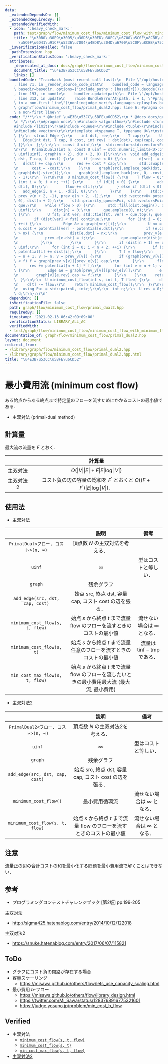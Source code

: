```yaml
---
data:
  _extendedDependsOn: []
  _extendedRequiredBy: []
  _extendedVerifiedWith:
  - icon: ':heavy_check_mark:'
    path: test/graph/flow/minimum_cost_flow/minimum_cost_flow_with_minimum_flow_constraint.test.cpp
    title: "\u30B0\u30E9\u30D5/\u30D5\u30ED\u30FC/\u6700\u5C0F\u8CBB\u7528\u6D41/\u6700\
      \u5C0F\u6D41\u91CF\u5236\u7D04\u4ED8\u304D\u6700\u5C0F\u8CBB\u7528\u6D41"
  _isVerificationFailed: false
  _pathExtension: hpp
  _verificationStatusIcon: ':heavy_check_mark:'
  attributes:
    _deprecated_at_docs: docs/graph/flow/minimum_cost_flow/minimum_cost_flow.md
    document_title: "\u4E3B\u53CC\u5BFE\u6CD52"
    links: []
  bundledCode: "Traceback (most recent call last):\n  File \"/opt/hostedtoolcache/Python/3.9.1/x64/lib/python3.9/site-packages/onlinejudge_verify/documentation/build.py\"\
    , line 71, in _render_source_code_stat\n    bundled_code = language.bundle(stat.path,\
    \ basedir=basedir, options={'include_paths': [basedir]}).decode()\n  File \"/opt/hostedtoolcache/Python/3.9.1/x64/lib/python3.9/site-packages/onlinejudge_verify/languages/cplusplus.py\"\
    , line 193, in bundle\n    bundler.update(path)\n  File \"/opt/hostedtoolcache/Python/3.9.1/x64/lib/python3.9/site-packages/onlinejudge_verify/languages/cplusplus_bundle.py\"\
    , line 312, in update\n    raise BundleErrorAt(path, i + 1, \"#pragma once found\
    \ in a non-first line\")\nonlinejudge_verify.languages.cplusplus_bundle.BundleErrorAt:\
    \ graph/flow/minimum_cost_flow/primal_dual2.hpp: line 6: #pragma once found in\
    \ a non-first line\n"
  code: "/**\r\n * @brief \u4E3B\u53CC\u5BFE\u6CD52\r\n * @docs docs/graph/flow/minimum_cost_flow/minimum_cost_flow.md\r\
    \n */\r\n\r\n#pragma once\r\n#include <algorithm>\r\n#include <functional>\r\n\
    #include <limits>\r\n#include <queue>\r\n#include <tuple>\r\n#include <utility>\r\
    \n#include <vector>\r\n\r\ntemplate <typename T, typename U>\r\nstruct PrimalDual2\
    \ {\r\n  struct Edge {\r\n    int dst, rev;\r\n    T cap;\r\n    U cost;\r\n \
    \   Edge(int dst, T cap, U cost, int rev) : dst(dst), cap(cap), cost(cost), rev(rev)\
    \ {}\r\n  };\r\n\r\n  const U uinf;\r\n  std::vector<std::vector<Edge>> graph;\r\
    \n\r\n  PrimalDual2(int n, const U uinf = std::numeric_limits<U>::max()) : n(n),\
    \ uinf(uinf), graph(n + 2), d(n + 2, 0) {}\r\n\r\n  void add_edge(int src, int\
    \ dst, T cap, U cost) {\r\n    if (cost < 0) {\r\n      d[src] -= cap;\r\n   \
    \   d[dst] += cap;\r\n      res += cost * cap;\r\n      std::swap(src, dst);\r\
    \n      cost = -cost;\r\n    }\r\n    graph[src].emplace_back(dst, cap, cost,\
    \ graph[dst].size());\r\n    graph[dst].emplace_back(src, 0, -cost, graph[src].size()\
    \ - 1);\r\n  }\r\n\r\n  U minimum_cost_flow() {\r\n    T flow = 0;\r\n    for\
    \ (int i = 0; i < n; ++i) {\r\n      if (d[i] > 0) {\r\n        add_edge(n, i,\
    \ d[i], 0);\r\n        flow += d[i];\r\n      } else if (d[i] < 0) {\r\n     \
    \   add_edge(i, n + 1, -d[i], 0);\r\n      }\r\n    }\r\n    std::vector<int>\
    \ prev_v(n + 2, -1), prev_e(n + 2, -1);\r\n    std::vector<U> potential(n + 2,\
    \ 0), dist(n + 2);\r\n    std::priority_queue<Pui, std::vector<Pui>, std::greater<Pui>>\
    \ que;\r\n    while (flow > 0) {\r\n      std::fill(dist.begin(), dist.end(),\
    \ uinf);\r\n      dist[n] = 0;\r\n      que.emplace(0, n);\r\n      while (!que.empty())\
    \ {\r\n        U fst; int ver; std::tie(fst, ver) = que.top(); que.pop();\r\n\
    \        if (dist[ver] < fst) continue;\r\n        for (int i = 0; i < graph[ver].size();\
    \ ++i) {\r\n          Edge &e = graph[ver][i];\r\n          U nx = dist[ver] +\
    \ e.cost + potential[ver] - potential[e.dst];\r\n          if (e.cap > 0 && dist[e.dst]\
    \ > nx) {\r\n            dist[e.dst] = nx;\r\n            prev_v[e.dst] = ver;\r\
    \n            prev_e[e.dst] = i;\r\n            que.emplace(dist[e.dst], e.dst);\r\
    \n          }\r\n        }\r\n      }\r\n      if (dist[n + 1] == uinf) return\
    \ uinf;\r\n      for (int i = 0; i < n + 2; ++i) {\r\n        if (dist[i] != uinf)\
    \ potential[i] += dist[i];\r\n      }\r\n      T f = flow;\r\n      for (int v\
    \ = n + 1; v != n; v = prev_v[v]) {\r\n        if (graph[prev_v[v]][prev_e[v]].cap\
    \ < f) f = graph[prev_v[v]][prev_e[v]].cap;\r\n      }\r\n      flow -= f;\r\n\
    \      res += potential[n + 1] * f;\r\n      for (int v = n + 1; v != n; v = prev_v[v])\
    \ {\r\n        Edge &e = graph[prev_v[v]][prev_e[v]];\r\n        e.cap -= f;\r\
    \n        graph[v][e.rev].cap += f;\r\n      }\r\n    }\r\n    return res;\r\n\
    \  }\r\n\r\n  U minimum_cost_flow(int s, int t, T flow) {\r\n    d[s] += flow;\r\
    \n    d[t] -= flow;\r\n    return minimum_cost_flow();\r\n  }\r\n\r\nprivate:\r\
    \n  using Pui = std::pair<U, int>;\r\n\r\n  int n;\r\n  U res = 0;\r\n  std::vector<T>\
    \ d;\r\n};\r\n"
  dependsOn: []
  isVerificationFile: false
  path: graph/flow/minimum_cost_flow/primal_dual2.hpp
  requiredBy: []
  timestamp: '2021-02-13 06:42:09+09:00'
  verificationStatus: LIBRARY_ALL_AC
  verifiedWith:
  - test/graph/flow/minimum_cost_flow/minimum_cost_flow_with_minimum_flow_constraint.test.cpp
documentation_of: graph/flow/minimum_cost_flow/primal_dual2.hpp
layout: document
redirect_from:
- /library/graph/flow/minimum_cost_flow/primal_dual2.hpp
- /library/graph/flow/minimum_cost_flow/primal_dual2.hpp.html
title: "\u4E3B\u53CC\u5BFE\u6CD52"
---
```

# 最小費用流 (minimum cost flow)

ある始点からある終点まで特定量のフローを流すためにかかるコストの最小値である．

- 主双対法 (primal-dual method)


## 計算量

最大流の流量を $F$ とおく．

||計算量|
|:--:|:--:|
|主双対法|$O(\lvert V \rvert \lvert E \rvert + F \lvert E \rvert \log{\lvert V \rvert})$|
|主双対法2|コスト負の辺の容量の総和を $F^{\prime}$ とおくと $O((F + F^{\prime})\lvert E \rvert \log{\lvert V \rvert})$．|


## 使用法

- 主双対法

||説明|備考|
|:--:|:--:|:--:|
|`PrimalDual<フロー, コスト>(n, ∞)`|頂点数 $N$ の主双対法を考える．||
|`uinf`|$\infty$|型はコストと等しい．|
|`graph`|残余グラフ||
|`add_edge(src, dst, cap, cost)`|始点 $\mathrm{src}$, 終点 $\mathrm{dst}$, 容量 $\mathrm{cap}$, コスト $\mathrm{cost}$ の辺を張る．||
|`minimum_cost_flow(s, t, flow)`|始点 $s$ から終点 $t$ まで流量 $\mathrm{flow}$ のフローを流すときのコストの最小値|流せない場合は $\infty$ となる．|
|`minimum_cost_flow(s, t)`|始点 $s$ から終点 $t$ まで流量任意のフローを流すときのコストの最小値|流量は $\mathrm{tinf} - \mathrm{tmp}$ である．|
|`min_cost_max_flow(s, t, flow)`|始点 $s$ から終点 $t$ まで流量 $\mathrm{flow}$ のフローを流したいときの最小費用最大流 (最大流, 最小費用)||

- 主双対法2

||説明|備考|
|:--:|:--:|:--:|
|`PrimalDual2<フロー, コスト>(n, ∞)`|頂点数 $N$ の主双対法2を考える．||
|`uinf`|$\infty$|型はコストと等しい．|
|`graph`|残余グラフ||
|`add_edge(src, dst, cap, cost)`|始点 $\mathrm{src}$, 終点 $\mathrm{dst}$, 容量 $\mathrm{cap}$, コスト $\mathrm{cost}$ の辺を張る．||
|`minimum_cost_flow()`|最小費用循環流|流せない場合は $\infty$ となる．|
|`minimum_cost_flow(s, t, flow)`|始点 $s$ から終点 $t$ まで流量 $\mathrm{flow}$ のフローを流すときのコストの最小値|流せない場合は $\infty$ となる．|


## 注意

流量正の辺の合計コストの和を最小化する問題を最小費用流で解くことはできない．


## 参考

- プログラミングコンテストチャレンジブック \[第2版\] pp.199-205

主双対法
- http://sigma425.hatenablog.com/entry/2014/10/12/122018

主双対法2
- https://snuke.hatenablog.com/entry/2017/06/07/115821


## ToDo

- グラフにコスト負の閉路が存在する場合
- 容量スケーリング
  - https://misawa.github.io/others/flow/lets_use_capacity_scaling.html
- 最小費用 $b$-フロー
  - https://misawa.github.io/others/flow/library_design.html
  - https://twitter.com/Mi_Sawa/status/1283768916775321601
  - https://judge.yosupo.jp/problem/min_cost_b_flow


## Verified

- 主双対法
  - [`minimum_cost_flow(s, t, flow)`](https://onlinejudge.u-aizu.ac.jp/solutions/problem/GRL_6_B/review/4092721/emthrm/C++14)
  - [`minimum_cost_flow(s, t)`](https://onlinejudge.u-aizu.ac.jp/solutions/problem/2293/review/4085999/emthrm/C++14)
  - [`min_cost_max_flow(s, t, flow)`](https://onlinejudge.u-aizu.ac.jp/solutions/problem/1088/review/4086009/emthrm/C++14)
- [主双対法2](https://onlinejudge.u-aizu.ac.jp/solutions/problem/2230/review/4224563/emthrm/C++14)
